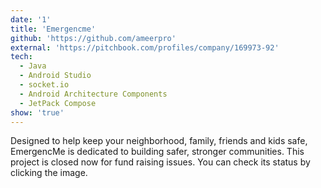 ```yaml
---
date: '1'
title: 'Emergencme'
github: 'https://github.com/ameerpro'
external: 'https://pitchbook.com/profiles/company/169973-92'
tech:
  - Java
  - Android Studio
  - socket.io
  - Android Architecture Components
  - JetPack Compose
show: 'true'
---
```


Designed to help keep your neighborhood, family, friends and kids safe, EmergencMe is dedicated to building safer, stronger communities. 
This project is closed now for fund raising issues. You can check its status by clicking the image.
